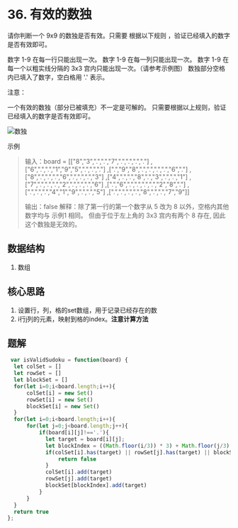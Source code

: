 # 36. 有效的数独
请你判断一个 9x9 的数独是否有效。只需要 根据以下规则 ，验证已经填入的数字是否有效即可。

数字 1-9 在每一行只能出现一次。
数字 1-9 在每一列只能出现一次。
数字 1-9 在每一个以粗实线分隔的 3x3 宫内只能出现一次。（请参考示例图）
数独部分空格内已填入了数字，空白格用 '.' 表示。

注意：

一个有效的数独（部分已被填充）不一定是可解的。
只需要根据以上规则，验证已经填入的数字是否有效即可。

![数独](https://assets.leetcode-cn.com/aliyun-lc-upload/uploads/2021/04/12/250px-sudoku-by-l2g-20050714svg.png)

示例
> 输入：board = 
[["8","3",".",".","7",".",".",".","."]
,["6",".",".","1","9","5",".",".","."]
,[".","9","8",".",".",".",".","6","."]
,["8",".",".",".","6",".",".",".","3"]
,["4",".",".","8",".","3",".",".","1"]
,["7",".",".",".","2",".",".",".","6"]
,[".","6",".",".",".",".","2","8","."]
,[".",".",".","4","1","9",".",".","5"]
,[".",".",".",".","8",".",".","7","9"]]
> 
> 输出：false
> 解释：除了第一行的第一个数字从 5 改为 8 以外，空格内其他数字均与 示例1 相同。 但由于位于左上角的 3x3 宫内有两个 8 存在, 因此这个数独是无效的。

## 数据结构
1. 数组

## 核心思路
1. 设置行，列，格的set数组，用于记录已经存在的数
2.  i行j列的元素，映射到格的index。__注意计算方法__


## 题解
```js
 var isValidSudoku = function(board) {
  let colSet = []
  let rowSet = []
  let blockSet = []
  for(let i=0;i<board.length;i++){
      colSet[i] = new Set()
      rowSet[i] = new Set()
      blockSet[i] = new Set()
  }
  for(let i=0;i<board.length;i++){
      for(let j=0;j<board.length;j++){
          if(board[i][j]!=='.'){
            let target = board[i][j];
            let blockIndex = ((Math.floor(i/3)) * 3) + Math.floor(j/3)
            if(colSet[i].has(target) || rowSet[j].has(target) || blockSet[blockIndex].has(target)){
                return false
            }
            colSet[i].add(target)
            rowSet[j].add(target)
            blockSet[blockIndex].add(target)
          }
      }
  }
  return true
};
```